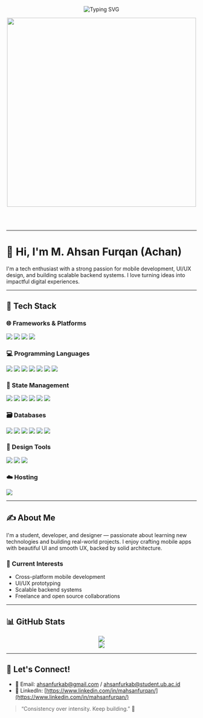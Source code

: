 <p align="center">
  <img src="https://readme-typing-svg.demolab.com?font=Fira+Code&size=24&duration=3000&pause=1000&color=00C4CC&center=true&vCenter=true&width=700&lines=Hi+I'm+Achan+%F0%9F%91%8B;Flutter+%7C+React+Native+%7C+.NET+Developer;Love+to+build+and+design+apps!" alt="Typing SVG" />
</p>

<p align="center">
  <img src="https://user-images.githubusercontent.com/74038190/225813708-98b745f2-7d22-48cf-9150-083f1b00d6c9.gif" width="500">
</p>

<br><br>


---

# 👋 Hi, I'm M. Ahsan Furqan (Achan)

I'm a tech enthusiast with a strong passion for mobile development, UI/UX design, and building scalable backend systems. I love turning ideas into impactful digital experiences.

---

## 🚀 Tech Stack

### 🌐 Frameworks & Platforms
<p>
  <img src="https://img.shields.io/badge/Flutter-02569B?style=for-the-badge&logo=flutter&logoColor=white" />
  <img src="https://img.shields.io/badge/React_Native-20232A?style=for-the-badge&logo=react&logoColor=61DAFB" />
  <img src="https://img.shields.io/badge/.NET-512BD4?style=for-the-badge&logo=dotnet&logoColor=white" />
  <img src="https://img.shields.io/badge/Laravel-FF2D20?style=for-the-badge&logo=laravel&logoColor=white" />
</p>


### 💻 Programming Languages
<p>
  <img src="https://img.shields.io/badge/Dart-0175C2?style=for-the-badge&logo=dart&logoColor=white" />
  <img src="https://img.shields.io/badge/JavaScript-F7DF1E?style=for-the-badge&logo=javascript&logoColor=black" />
  <img src="https://img.shields.io/badge/C%23-239120?style=for-the-badge&logo=c-sharp&logoColor=white" />
  <img src="https://img.shields.io/badge/Kotlin-7F52FF?style=for-the-badge&logo=kotlin&logoColor=white" />
  <img src="https://img.shields.io/badge/Java-007396?style=for-the-badge&logo=java&logoColor=white" />
  <img src="https://img.shields.io/badge/PHP-777BB4?style=for-the-badge&logo=php&logoColor=white" />
  <img src="https://img.shields.io/badge/Python-3776AB?style=for-the-badge&logo=python&logoColor=white" />
</p>

### 🧠 State Management
<p>
  <img src="https://img.shields.io/badge/Provider-0A1128?style=for-the-badge&logo=flutter&logoColor=white" />
  <img src="https://img.shields.io/badge/GetX-DD2828?style=for-the-badge&logo=flutter&logoColor=white" />
  <img src="https://img.shields.io/badge/BLoC-00599C?style=for-the-badge&logo=flutter&logoColor=white" />
  <img src="https://img.shields.io/badge/ViewModel-6D6D6D?style=for-the-badge" />
  <img src="https://img.shields.io/badge/MVI-0088CC?style=for-the-badge" />
  <img src="https://img.shields.io/badge/StateFlow-00C4B4?style=for-the-badge" />
</p>

### 🗃️ Databases
<p>
  <img src="https://img.shields.io/badge/MySQL-4479A1?style=for-the-badge&logo=mysql&logoColor=white" />
  <img src="https://img.shields.io/badge/MariaDB-003545?style=for-the-badge&logo=mariadb&logoColor=white" />
  <img src="https://img.shields.io/badge/Prisma-2D3748?style=for-the-badge&logo=prisma&logoColor=white" />
  <img src="https://img.shields.io/badge/Firebase-FFCA28?style=for-the-badge&logo=firebase&logoColor=black" />
  <img src="https://img.shields.io/badge/Supabase-3ECF8E?style=for-the-badge&logo=supabase&logoColor=white" />
  <img src="https://img.shields.io/badge/AWS-232F3E?style=for-the-badge&logo=amazon-aws&logoColor=white" />
</p>

### 🎨 Design Tools
<p>
  <img src="https://img.shields.io/badge/Figma-F24E1E?style=for-the-badge&logo=figma&logoColor=white" />
  <img src="https://img.shields.io/badge/Adobe-FF0000?style=for-the-badge&logo=adobecreativecloud&logoColor=white" />
  <img src="https://img.shields.io/badge/Canva-00C4CC?style=for-the-badge&logo=canva&logoColor=white" />
</p>

### ☁️ Hosting
<p>
  <img src="https://img.shields.io/badge/Vercel-000000?style=for-the-badge&logo=vercel&logoColor=white" />
</p>

---

## ✍️ About Me
I'm a student, developer, and designer — passionate about learning new technologies and building real-world projects. I enjoy crafting mobile apps with beautiful UI and smooth UX, backed by solid architecture.

### 📌 Current Interests
- Cross-platform mobile development
- UI/UX prototyping
- Scalable backend systems
- Freelance and open source collaborations

---

## 📊 GitHub Stats

<p align="center">
  <img src="https://github-readme-stats.vercel.app/api?username=ahsanfurqan&show_icons=true&theme=tokyonight" />
  <br/>
  <img src="https://github-readme-stats.vercel.app/api/top-langs/?username=ahsanfurqan&layout=compact&theme=tokyonight" />
</p>

---

## 🌱 Let's Connect!
- 📧 Email: ahsanfurkab@gmail.com / ahsanfurkab@student.ub.ac.id  
- 🔗 LinkedIn: [https://www.linkedin.com/in/mahsanfurqan/](https://www.linkedin.com/in/mahsanfurqan/)

> “Consistency over intensity. Keep building.” 🚀
